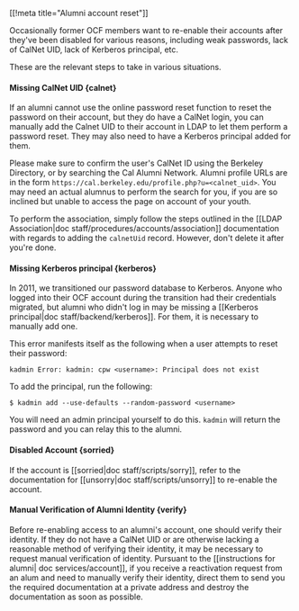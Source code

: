 [[!meta title="Alumni account reset"]]

Occasionally former OCF members want to re-enable their accounts after
they've been disabled for various reasons, including weak passwords,
lack of CalNet UID, lack of Kerberos principal, etc.

These are the relevant steps to take in various situations.

#### Missing CalNet UID    {calnet}

If an alumni cannot use the online password reset function to reset the
password on their account, but they do have a CalNet login, you can manually
add the Calnet UID to their account in LDAP to let them perform a password
reset. They may also need to have a Kerberos principal added for them.

Please make sure to confirm the user's CalNet ID using the Berkeley Directory,
or by searching the Cal Alumni Network. Alumni profile URLs are in the form
`https://cal.berkeley.edu/profile.php?u=<calnet_uid>`. You may need an
actual alumnus to perform the search for you, if you are so inclined but
unable to access the page on account of your youth.

To perform the association, simply follow the steps outlined in the
[[LDAP Association|doc staff/procedures/accounts/association]] documentation
with regards to adding the `calnetUid` record. However, don't delete it after
you're done.

#### Missing Kerberos principal    {kerberos}

In 2011, we transitioned our password database to Kerberos. Anyone who
logged into their OCF account during the transition had their credentials
migrated, but alumni who didn't log in may be missing a
[[Kerberos principal|doc staff/backend/kerberos]]. For them, it is necessary
to manually add one.

This error manifests itself as the following when a user attempts to reset
their password:

    kadmin Error: kadmin: cpw <username>: Principal does not exist

To add the principal, run the following:

    $ kadmin add --use-defaults --random-password <username>

You will need an admin principal yourself to do this. `kadmin` will return the
password and you can relay this to the alumni.

#### Disabled Account    {sorried}

If the account is [[sorried|doc staff/scripts/sorry]], refer to the documentation
for [[unsorry|doc staff/scripts/unsorry]] to re-enable the account.

#### Manual Verification of Alumni Identity    {verify}

Before re-enabling access to an alumni's account, one should verify their identity.
If they do not have a CalNet UID or are otherwise lacking a reasonable method of
verifying their identity, it may be necessary to request manual verification of
identity. Pursuant to the [[instructions for alumni| doc services/account]], if
you receive a reactivation request from an alum and need to manually verify their
identity, direct them to send you the required documentation at a private address
and destroy the documentation as soon as possible.
